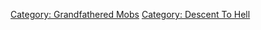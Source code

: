 [Category: Grandfathered Mobs](Category:_Grandfathered_Mobs "wikilink")
[Category: Descent To Hell](Category:_Descent_To_Hell "wikilink")
